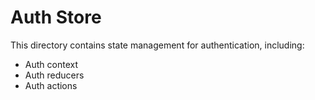 
# Auth Store

This directory contains state management for authentication, including:

- Auth context
- Auth reducers
- Auth actions
